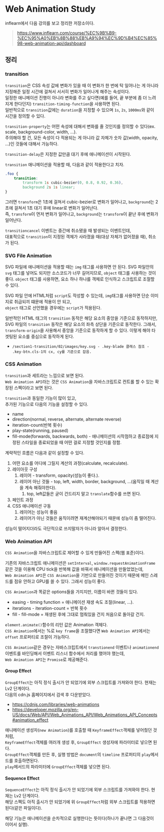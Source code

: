 # Web Animation Study
inflearn에서 다음 강의를 보고 정리한 저장소이다.  
> https://www.inflearn.com/course/%EC%9B%B9-%EC%95%A0%EB%8B%88%EB%A9%94%EC%9D%B4%EC%85%98-web-animation-api/dashboard

## 정리

### transition
`transition`은 CSS 속성 값에 변화가 있을 때 이 변화가 한 번에 탁 일어나는 게 아니라 지정해준 일정 시간에 걸쳐서 서서히 변화가 일어나게 해주는 속성이다.  
일정한 애니메이션 진행이 아니라 변화를 주고 싶다면(예를 들어, 끝 부분에 좀 더 느려지게 한다던지) `transition-timing-function`을 사용하면 된다.  
일반적으로 `transition`값에는 `duration`을 지정할 수 있으며 `1s`, `2s`, `1000ms`와 같이 시간을 정의할 수 있다.  

`transition-property`는 어떤 속성에 대해서 변화를 줄 것인지를 정의할 수 있다(ex. scale, background-color, width, ...).  
주의해야 할 건, 모든 속성이 다 적용되는 게 아니라 값 자체가 숫자 값(width, opacity, ...)인 것들에 대해서 가능하다.

`transition-delay`은 지정한 값만큼 대기 후에 애니메이션이 시작된다.

`transition` 애니메이션을 적용할 때, 다음과 같이 적용한다고 치자.
```css
.foo {
    transition: 
        transform 1s cubic-bezier(0, 0.8, 0.92, 0.36),
        background 2s 1s linear;
}
```
그러면 `transform`은 1초에 걸쳐서 cubic-bezier로 변화가 일어나고, `background`는 2초에 걸쳐서 1초 대기 후에 linear로 변화가 일어난다.  
즉, `transform`이 먼저 변화가 일어나고, `background`는 `transform`이 끝난 후에 변화가 일어난다.

`transitioncancel` 이벤트는 중간에 취소됐을 때 발생되는 이벤트인데,  
대표적으로 `transition`이 지정된 객체가 사라졌을 때(대상 자체가 없어졌을 때), 취소가 된다.

### SVG File Animation
SVG 파일에 애니메이션을 적용할 때는 `img` 태그를 사용하면 안 된다.
SVG 파일안의 `svg` 태그를 넣어도 되지만 소스코드가 너무 길어지므로, `object` 태그를 사용하는 것이 좋다. 
`object` 태그를 사용하면, 요소 하나 하나를 객체로 인식하고 스크립트로 조절할 수 있다. 

SVG 파일 안에 HTML처럼 `script`도 작성할 수 있는데, `img`태그를 사용하면 단순 이미지로 취급되끼 떄문에 적용이 안 되고,  
`object` 태그로 선언했을 경우에는 `script`가 적용된다.

일반적인 HTML 태그의 `transition` 동작은 해당 요소의 중앙을 기준으로 동작하지만,  
SVG 파일의 `transition` 동작은 해당 요소의 좌측 상단을 기준으로 동작한다. 그래서, `transform-origin`을 사용해서 중앙을 기준으로 동작하게 할 수 있다.
이렇게 해야 타겟팅된 요소를 중심으로 동작하게 된다.
- `/section1-transition/02/images/key.svg - .key-blade 클래스 참조 - .key-btn.cls-1의 cx, cy를 기준으로 잡음.`

### CSS Animation
`transition`과 세트라는 느낌으로 보면 된다.  
`Web Animation API`라는 것은 `CSS Animation`을 자바스크립트로 컨트롤 할 수 있는 확장된 스펙이라고 보면 된다.

`transition`과 동일한 기능이 많이 있고,  
추가된 기능으로 다음의 기능을 설정할 수 있다.
- name
- direction(normal, reverse, alternate, alternate reverse)
- iteration-count(반복 횟수)
- play-state(running, paused)
- fill-mode(forwards, backwards, both) - 애니메이션의 시작점하고 종료점에 지정된 스타일을 종료되었을 때 어떤 걸로 지정할 것인지를 정함.

계략적인 흐름은 다음과 같이 설정할 수 있다.
1. 어떤 요소를 어디에 그릴지 계산의 과정(calculate, recalculate).
2. 레이아웃 구성
   1. 레이어 - transform, opacity(성능이 좋다.).
   2. 레이어 아닌 것들 - top, left, width, border, background, ...(움직일 때 계산을 계속 해줘야한다).
      1. top, left값들은 굳이 건드리지 말고 `translate`함수를 쓰면 된다.
3. 페인트 과정
4. CSS 애니메이션 구동
   1. 레이어는 성능이 좋음
   2. 레이어가 아닌 것들은 움직이려면 재계산해야되기 때문에 성능이 좀 떨어진다. 

성능이 떨어지더라도 극단적으로 쓰지말자가 아니라 알아서 결정한다.

### Web Animation API
`CSS Animation`을 자바스크립트로 제어할 수 있게 만들어진 스펙(웹 표준)이다.

기존의 자바스크립트 애니메이션은 `setInterval`, `window.requestAnimationFrame`같은 것을 이용해 CPU tick을 반복해 값을 바꿔서 애니메이션을 만들었었는데,  
`Web Animation API`은 `CSS Animation`을 기반으로 만들어진 것이기 때문에 메인 스레드를 점유 안하고 GPU를 쓸 수 있다. 그래서 성능이 좋다.

`CSS Animation`과 똑같은 options들을 가지지만, 이름이 바뀐 것들이 있다.
- easing - timing function = 애니메이션 재생 속도 조절(linear, ...).
- iterations - iteration-count = 반복 횟수
- fill - fill-mode = 재생된 후에 그대로 멈춰있을 건지 처음으로 돌아갈 건지.

`element.animate()`함수의 리턴 값은 Animation 객체다.  
`CSS Animation`에서는 %로 `key frame`을 조절했다면 `Web Animation API`에서는 `offset` 프로퍼티로 조절이 가능하다.

`CSS Animation`같은 경우는 자바스크립트에서 `transtionend` 이벤트나 `animationend` 이벤트를 바인딩해서 이벤트 리스너 함수에서 처리를 했어야 했는데,  
`Web Animation API`는 `Promise`로 제공해준다.

#### Group Effect
`GroupEffect`는 아직 정식 출시가 안 되었기에 외부 스크립트를 가져와야 한다. 현재는 Lv2 단계이다.  
다음의 cdn.js 홈페이지에서 검색 후 다운받았다.
- https://cdnjs.com/libraries/web-animations
- https://developer.mozilla.org/en-US/docs/Web/API/Web_Animations_API/Web_Animations_API_Concepts#animation_effect

애니메이션 생성자(`new Animation`)를 호출할 때 `KeyframeEffect`객체를 넣어줬던 것처럼,  
`KeyframeEffect`객체를 여러개 생성 후, `GroupEffect` 생성자에 파라미터로 넣으면 된다.  
`GroupEffect`객체를 만든 후, 실행 방법은 `document`의 `timeline` 프로퍼티의 `play`메서드를 호출하면된다.  
`play`메서드의 파라미터에 `GroupEffect`객체를 넣으면 된다.

#### Sequence Effect
`SequenceEffect`는 아직 정식 출시가 안 되었기에 외부 스크립트를 가져와야 한다. 현재는 Lv2 단계이다.  
해당 스펙도 아직 출시가 안 되었기에 위 `GroupEffect`처럼 외부 스크립트를 적용하면 된다(같은 파일이다).

해당 기능은 애니메이션을 순차적으로 실행한다는 뜻이다(하나가 끝나면 그 다음것이 이어서 실행).
